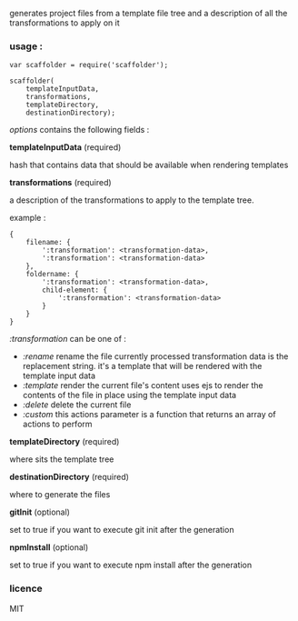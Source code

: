 generates project files from a template file tree and a description of all the transformations to apply on it

### usage :

    var scaffolder = require('scaffolder');

    scaffolder(
        templateInputData,
        transformations,
        templateDirectory,
        destinationDirectory);

*options* contains the following fields :

**templateInputData** (required)

hash that contains data that should be available when rendering templates

**transformations** (required)

a description of the transformations to apply to the template tree.

example :

    {
        filename: {
            ':transformation': <transformation-data>,
            ':transformation': <transformation-data>
        },
        foldername: {
            ':transformation': <transformation-data>,
            child-element: {
                ':transformation': <transformation-data>
            }
        }
    }

*:transformation* can be one of :

- *:rename*
    rename the file currently processed
    transformation data is the replacement string. it's a template that will be rendered with the template input data
- *:template*
    render the current file's content
    uses ejs to render the contents of the file in place using the template input data
- *:delete*
    delete the current file
- *:custom*
    this actions parameter is a function that returns an array of actions to perform

**templateDirectory** (required)

where sits the template tree

**destinationDirectory** (required)

where to generate the files

**gitInit** (optional)

set to true if you want to execute git init after the generation

**npmInstall** (optional)

set to true if you want to execute npm install after the generation

### licence

MIT
